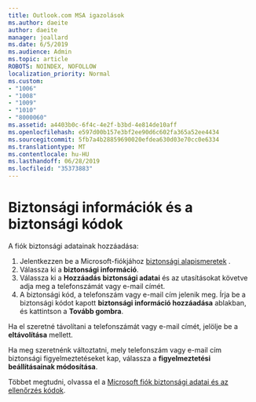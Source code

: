 ```yaml
---
title: Outlook.com MSA igazolások
ms.author: daeite
author: daeite
manager: joallard
ms.date: 6/5/2019
ms.audience: Admin
ms.topic: article
ROBOTS: NOINDEX, NOFOLLOW
localization_priority: Normal
ms.custom:
- "1006"
- "1008"
- "1009"
- "1010"
- "8000060"
ms.assetid: a4403b0c-6f4c-4e2f-b3bd-4e814de10aff
ms.openlocfilehash: e597d00b157e3bf2ee90d6c602fa365a52ee4434
ms.sourcegitcommit: 5fb7a4b28859690020efdea630d03e70cc0e6334
ms.translationtype: MT
ms.contentlocale: hu-HU
ms.lasthandoff: 06/28/2019
ms.locfileid: "35373883"
---
```

# <a name="security-info-and-security-codes"></a>Biztonsági információk és a biztonsági kódok

A fiók biztonsági adatainak hozzáadása:

1. Jelentkezzen be a Microsoft-fiókjához [biztonsági alapismeretek](https://account.microsoft.com/security) .
1. Válassza ki a **biztonsági információ**.
1. Válassza ki a **Hozzáadás biztonsági adatai** és az utasításokat követve adja meg a telefonszámát vagy e-mail címét.
1. A biztonsági kód, a telefonszám vagy e-mail cím jelenik meg. Írja be a biztonsági kódot kapott **biztonsági információ hozzáadása** ablakban, és kattintson a **Tovább gombra**.

Ha el szeretné távolítani a telefonszámát vagy e-mail címét, jelölje be a **eltávolítása** mellett.

Ha meg szeretnénk változtatni, mely telefonszám vagy e-mail cím biztonsági figyelmeztetéseket kap, válassza a **figyelmeztetési beállításainak módosítása**.

Többet megtudni, olvassa el a [Microsoft fiók biztonsági adatai és az ellenőrzés kódok](https://support.microsoft.com/help/12428/).